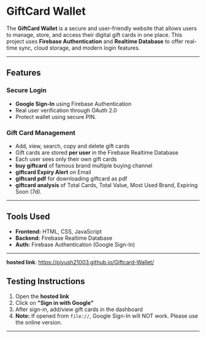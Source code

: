 # GiftCard Wallet

The **GiftCard Wallet** is a secure and user-friendly website that allows users to manage, store, and access their digital gift cards in one place. This project uses **Firebase Authentication** and **Realtime Database** to offer real-time sync, cloud storage, and modern login features.

---
## Features

### Secure Login
- **Google Sign-In** using Firebase Authentication
- Real user verification through OAuth 2.0
- Protect wallet using secure PIN.

### Gift Card Management
- Add, view, search, copy and delete gift cards
- Gift cards are stored **per user** in the Firebase Realtime Database
- Each user sees only their own gift cards
- **buy giftcard** of famous brand multiple buying channel
- **giftcard Expiry Alert** on Email
- **giftcard pdf** for downloading giftcard as pdf
- **giftcard analysis** of Total Cards, Total Value, Most Used Brand, Expiring Soon (7d).
---

## Tools Used
- **Frontend:** HTML, CSS, JavaScript
- **Backend:** Firebase Realtime Database
- **Auth:** Firebase Authentication (Google Sign-In)
---

**hosted link**: https://piyush21003.github.io/Giftcard-Wallet/
## Testing Instructions
1. Open the **hosted link**
2. Click on **"Sign in with Google"**
3. After sign-in, add/view gift cards in the dashboard
4. **Note:** If opened from `file://`, Google Sign-In will NOT work. Please use the online version.
---
